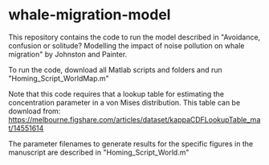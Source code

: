 # whale-migration-model

This repository contains the code to run the model described in "Avoidance, confusion or solitude? 
Modelling the impact of noise pollution on whale migration" by Johnston and Painter.

To run the code, download all Matlab scripts and folders and run "Homing_Script_WorldMap.m"

Note that this code requires that a lookup table for estimating the concentration parameter
in a von Mises distribution. This table can be download from:
https://melbourne.figshare.com/articles/dataset/kappaCDFLookupTable_mat/14551614

The parameter filenames to generate results for the specific figures in the manuscript
are described in "Homing_Script_World.m"

